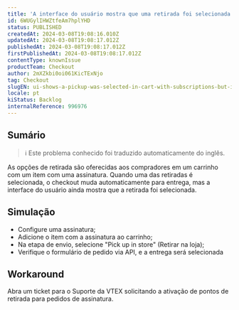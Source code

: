 ```yaml
---
title: 'A interface do usuário mostra que uma retirada foi selecionada no carrinho com assinaturas, mas não foi na API'
id: 6WUGylIHWZtfeAm7hplYHD
status: PUBLISHED
createdAt: 2024-03-08T19:08:16.010Z
updatedAt: 2024-03-08T19:08:17.012Z
publishedAt: 2024-03-08T19:08:17.012Z
firstPublishedAt: 2024-03-08T19:08:17.012Z
contentType: knownIssue
productTeam: Checkout
author: 2mXZkbi0oi061KicTExNjo
tag: Checkout
slugEN: ui-shows-a-pickup-was-selected-in-cart-with-subscriptions-but-it-wasnt-in-api
locale: pt
kiStatus: Backlog
internalReference: 996976
---
```


## Sumário

>ℹ️ Este problema conhecido foi traduzido automaticamente do inglês.


As opções de retirada são oferecidas aos compradores em um carrinho com um item com uma assinatura. Quando uma das retiradas é selecionada, o checkout muda automaticamente para entrega, mas a interface do usuário ainda mostra que a retirada foi selecionada.

## Simulação



- Configure uma assinatura;
- Adicione o item com a assinatura ao carrinho;
- Na etapa de envio, selecione "Pick up in store" (Retirar na loja);
- Verifique o formulário de pedido via API, e a entrega será selecionada

## Workaround


Abra um ticket para o Suporte da VTEX solicitando a ativação de pontos de retirada para pedidos de assinatura.




